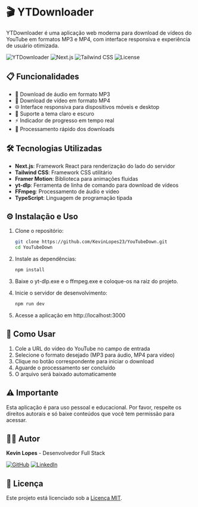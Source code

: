 # 🎬 YTDownloader

YTDownloader é uma aplicação web moderna para download de vídeos do YouTube em formatos MP3 e MP4, com interface responsiva e experiência de usuário otimizada.

![YTDownloader](https://img.shields.io/badge/YTDownloader-1.0.0-blue)
![Next.js](https://img.shields.io/badge/Next.js-14.2.3-black)
![Tailwind CSS](https://img.shields.io/badge/Tailwind-3.3.0-38B2AC)
![License](https://img.shields.io/badge/License-MIT-green)

## 📋 Funcionalidades

- 🎵 Download de áudio em formato MP3
- 🎥 Download de vídeo em formato MP4
- 🌐 Interface responsiva para dispositivos móveis e desktop
- 🌙 Suporte a tema claro e escuro
- ⚡ Indicador de progresso em tempo real
- 💾 Processamento rápido dos downloads

## 🛠️ Tecnologias Utilizadas

- **Next.js**: Framework React para renderização do lado do servidor
- **Tailwind CSS**: Framework CSS utilitário
- **Framer Motion**: Biblioteca para animações fluidas
- **yt-dlp**: Ferramenta de linha de comando para download de vídeos
- **FFmpeg**: Processamento de áudio e vídeo
- **TypeScript**: Linguagem de programação tipada

## ⚙️ Instalação e Uso

1. Clone o repositório:

   ```bash
   git clone https://github.com/KevinLopes23/YouTubeDown.git
   cd YouTubeDown
   ```

2. Instale as dependências:

   ```bash
   npm install
   ```

3. Baixe o yt-dlp.exe e o ffmpeg.exe e coloque-os na raiz do projeto.

4. Inicie o servidor de desenvolvimento:

   ```bash
   npm run dev
   ```

5. Acesse a aplicação em http://localhost:3000

## 📱 Como Usar

1. Cole a URL do vídeo do YouTube no campo de entrada
2. Selecione o formato desejado (MP3 para áudio, MP4 para vídeo)
3. Clique no botão correspondente para iniciar o download
4. Aguarde o processamento ser concluído
5. O arquivo será baixado automaticamente

## ⚠️ Importante

Esta aplicação é para uso pessoal e educacional. Por favor, respeite os direitos autorais e só baixe conteúdos que você tem permissão para acessar.

## 👨‍💻 Autor

**Kevin Lopes** - Desenvolvedor Full Stack

[![GitHub](https://img.shields.io/badge/GitHub-KevinLopes23-181717?style=for-the-badge&logo=github)](https://github.com/KevinLopes23)
[![LinkedIn](https://img.shields.io/badge/LinkedIn-Kevin_Lopes-0077B5?style=for-the-badge&logo=linkedin)](https://linkedin.com/in/kevin-lopes-151797221/)

## 📄 Licença

Este projeto está licenciado sob a [Licença MIT](LICENSE).
